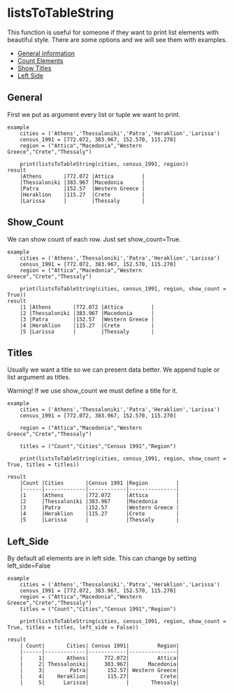 # listsToTableString

This function is useful for someone if they want to print list elements with beautiful style. There are some options and we will see them with examples.

* [General information](#General)
* [Count Elements](#Show_Count)
* [Show Titles](#Titles)
* [Left Side](#Left_Side)

## General 

First we put as argument every list or tuple we want to print.


	example
		cities = ('Athens','Thessaloniki','Patra','Heraklion','Larissa')
		census_1991 = [772.072, 383.967, 152.570, 115.270]
		region = ("Attica","Macedonia","Western Greece","Crete","Thessaly")
		
		print(listsToTableString(cities, census_1991, region))
	result
		|Athens       |772.072 |Attica         |
		|Thessaloniki |383.967 |Macedonia      |
		|Patra        |152.57  |Western Greece |
		|Heraklion    |115.27  |Crete          |
		|Larissa      |        |Thessaly       |

## Show_Count

We can show count of each row. Just set show_count=True.

	example
		cities = ('Athens','Thessaloniki','Patra','Heraklion','Larissa')
		census_1991 = [772.072, 383.967, 152.570, 115.270]
		region = ("Attica","Macedonia","Western Greece","Crete","Thessaly")
		
		print(listsToTableString(cities, census_1991, region, show_count = True))
	result
		|1 |Athens       |772.072 |Attica         |
		|2 |Thessaloniki |383.967 |Macedonia      |
		|3 |Patra        |152.57  |Western Greece |
		|4 |Heraklion    |115.27  |Crete          |
		|5 |Larissa      |        |Thessaly       |


## Titles

Usually we want a title so we can present data better. We append tuple or list argument as titles.

Warning! If we use show_count we must define a title for it.

	example
		cities = ('Athens','Thessaloniki','Patra','Heraklion','Larissa')
		census_1991 = [772.072, 383.967, 152.570, 115.270]
		
		region = ("Attica","Macedonia","Western Greece","Crete","Thessaly")
		
		titles = ("Count","Cities","Census 1991","Region")

		print(listsToTableString(cities, census_1991, region, show_count = True, titles = titles))

	result
		|Count |Cities       |Census 1991 |Region         |
		|------|-------------|------------|---------------|
		|1     |Athens       |772.072     |Attica         |
		|2     |Thessaloniki |383.967     |Macedonia      |
		|3     |Patra        |152.57      |Western Greece |
		|4     |Heraklion    |115.27      |Crete          |
		|5     |Larissa      |            |Thessaly       |


## Left_Side

By default all elements are in left side. This can change by setting left_side=False

	example
		cities = ('Athens','Thessaloniki','Patra','Heraklion','Larissa')
		census_1991 = [772.072, 383.967, 152.570, 115.270]
		region = ("Attica","Macedonia","Western Greece","Crete","Thessaly")
		titles = ("Count","Cities","Census 1991","Region")

		print(listsToTableString(cities, census_1991, region, show_count = True, titles = titles, left_side = False))

	result
		| Count|       Cities| Census 1991|         Region|
		|------|-------------|------------|---------------|
		|     1|       Athens|     772.072|         Attica|
		|     2| Thessaloniki|     383.967|      Macedonia|
		|     3|        Patra|      152.57| Western Greece|
		|     4|    Heraklion|      115.27|          Crete|
		|     5|      Larissa|            |       Thessaly|
